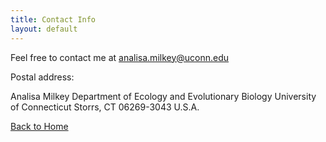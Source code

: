 ```yaml
---
title: Contact Info
layout: default
---
```


Feel free to contact me at <analisa.milkey@uconn.edu>

Postal address:

  Analisa Milkey
  Department of Ecology and Evolutionary Biology
  University of Connecticut
  Storrs, CT 06269-3043
  U.S.A.

[Back to Home](https://amilkey1.github.io/)
